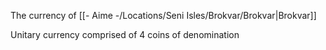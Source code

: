 The currency of [[- Aime -/Locations/Seni Isles/Brokvar/Brokvar|Brokvar]]

Unitary currency comprised of 4 coins of denomination